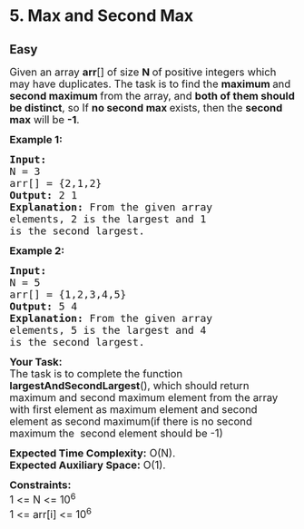 # 5. Max and Second Max
## Easy 
<div class="problem-statement">
                <p></p><p><span style="font-size:18px">Given an array <strong>arr</strong>[] of size <strong>N </strong>of positive integers which may have duplicates. The task is to find the&nbsp;<strong>maximum </strong>and <strong>second maximum </strong>from the array, and <strong>both of them should be distinct</strong>, so If <strong>no second max </strong>exists, then the&nbsp;<strong>second max</strong> will be <strong>-1</strong>.</span></p>

<p><span style="font-size:18px"><strong>Example 1:</strong></span></p>

<pre><span style="font-size:18px"><strong>Input:
</strong>N = 3
arr[] = {2,1,2}
<strong>Output: </strong>2 1<strong>
Explanation: </strong>From the given array 
elements, 2 is the largest and 1 
is the second largest.</span></pre>

<p><span style="font-size:18px"><strong>Example 2:</strong></span></p>

<pre><span style="font-size:18px"><strong>Input:
</strong>N = 5
arr[] = {1,2,3,4,5}
<strong>Output: </strong>5 4<strong>
Explanation: </strong>From the given array 
elements, 5 is the largest and 4 
is the second largest.
</span></pre>

<p><span style="font-size:18px"><strong>Your&nbsp;Task:</strong><br>
The task is to complete the function <strong>largestAndSecondLargest</strong>(), which should return maximum and second maximum element from the array with first element as maximum element and second element as second maximum(if there is no second maximum the&nbsp; second element should be -1)</span></p>

<p><span style="font-size:18px"><strong>Expected Time Complexity:</strong> O(N).<br>
<strong>Expected Auxiliary Space:</strong> O(1).</span></p>

<p><span style="font-size:18px"><strong>Constraints:</strong><br>
1 &lt;= N &lt;= 10<sup>6</sup><br>
1 &lt;= arr[i] &lt;= 10<sup>6</sup></span></p>
 <p></p>
            </div>